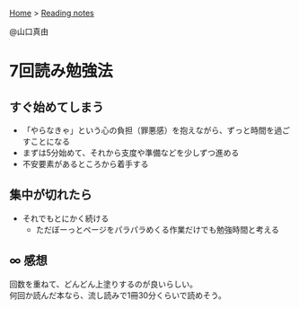 ---
---
<link rel="stylesheet" href="/assets/css/my-style.css">

[Home](/) > [Reading notes](/reading_notes/)

@山口真由

7回読み勉強法
===


## すぐ始めてしまう

* 「やらなきゃ」という心の負担（罪悪感）を抱えながら、ずっと時間を過ごすことになる
* まずは5分始めて、それから支度や準備などを少しずつ進める
* 不安要素があるところから着手する


## 集中が切れたら

* それでもとにかく続ける
  * ただぼーっとページをパラパラめくる作業だけでも勉強時間と考える


## ∞ 感想

回数を重ねて、どんどん上塗りするのが良いらしい。<br>
何回か読んだ本なら、流し読みで1冊30分くらいで読めそう。
